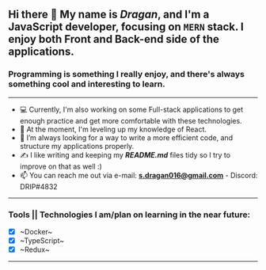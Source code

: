 ## Hi there 👋 My name is ***Dragan***, and I'm a JavaScript developer, focusing on `MERN` stack. I enjoy both Front and Back-end side of the applications. 
### Programming is something I really enjoy, and there's always something cool and interesting to learn. 
___
- 💻 Currently, I'm also working on some Full-stack applications to get enough practice and get more comfortable with these technologies.
- 🌱 At the moment, I'm leveling up my knowledge of React. 
- 🤔 I’m always looking for a way to write a more efficient code, and structure my applications properly.
- ✍️ I like writing and keeping my **_README.md_** files tidy so I try to improve on that as well :)
- 📫 You can reach me out via e-mail: **s.dragan016@gmail.com** - Discord: DRIP#4832
___
### Tools || Technologies I am/plan on learning in the near future:

- [x] ~Docker~
- [x] ~TypeScript~
- [x] ~Redux~
___
